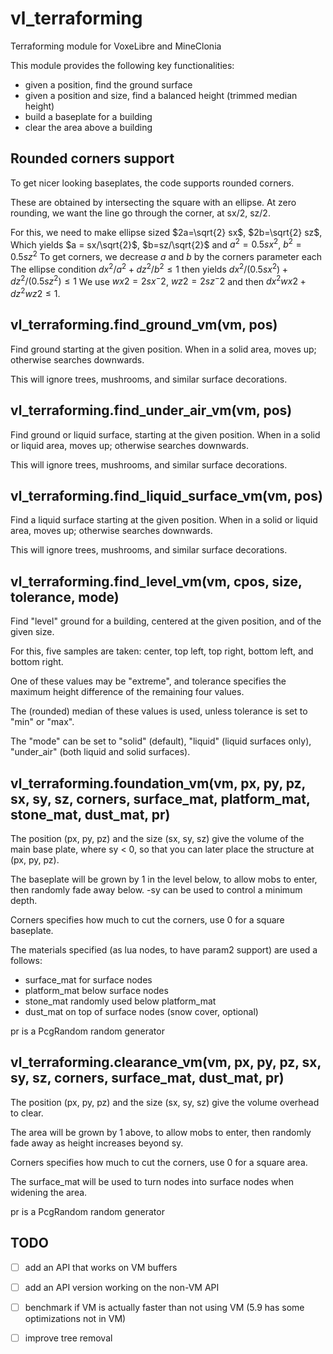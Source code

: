 # vl_terraforming
Terraforming module for VoxeLibre and MineClonia

This module provides the following key functionalities:

- given a position, find the ground surface
- given a position and size, find a balanced height (trimmed median height)
- build a baseplate for a building
- clear the area above a building


## Rounded corners support

To get nicer looking baseplates, the code supports rounded corners.

These are obtained by intersecting the square with an ellipse.
At zero rounding, we want the line go through the corner, at sx/2, sz/2.

For this, we need to make ellipse sized $2a=\sqrt{2} sx$, $2b=\sqrt{2} sz$,
Which yields $a = sx/\sqrt{2}$, $b=sz/\sqrt{2}$ and $a^2=0.5 sx^2$, $b^2=0.5 sz^2$
To get corners, we decrease $a$ and $b$ by the corners parameter each
The ellipse condition $dx^2/a^2+dz^2/b^2 \leq 1$ then yields $dx^2/(0.5 sx^2) + dz^2/(0.5 sz^2) \leq 1$
We use $wx2=2 sx^-2$, $wz2=2 sz^-2$ and then $dx^2 wx2 + dz^2 wz2 \leq 1$.


## vl_terraforming.find_ground_vm(vm, pos)

Find ground starting at the given position. When in a solid area, moves up; otherwise searches downwards.

This will ignore trees, mushrooms, and similar surface decorations.


## vl_terraforming.find_under_air_vm(vm, pos)

Find ground or liquid surface, starting at the given position. When in a solid or liquid area, moves up; otherwise searches downwards.

This will ignore trees, mushrooms, and similar surface decorations.


## vl_terraforming.find_liquid_surface_vm(vm, pos)

Find a liquid surface starting at the given position. When in a solid or liquid area, moves up; otherwise searches downwards.

This will ignore trees, mushrooms, and similar surface decorations.



## vl_terraforming.find_level_vm(vm, cpos, size, tolerance, mode)

Find "level" ground for a building, centered at the given position, and of the given size.

For this, five samples are taken: center, top left, top right, bottom left, and bottom right.

One of these values may be "extreme", and tolerance specifies the maximum height difference of the remaining four values.

The (rounded) median of these values is used, unless tolerance is set to "min" or "max".

The "mode" can be set to "solid" (default), "liquid" (liquid surfaces only), "under_air" (both liquid and solid surfaces).


## vl_terraforming.foundation_vm(vm, px, py, pz, sx, sy, sz, corners, surface_mat, platform_mat, stone_mat, dust_mat, pr)

The position (px, py, pz) and the size (sx, sy, sz) give the volume of the main base plate,
where sy < 0, so that you can later place the structure at (px, py, pz).

The baseplate will be grown by 1 in the level below, to allow mobs to enter, then randomly fade away below.
-sy can be used to control a minimum depth.

Corners specifies how much to cut the corners, use 0 for a square baseplate.

The materials specified (as lua nodes, to have param2 support) are used a follows:

- surface_mat for surface nodes
- platform_mat below surface nodes
- stone_mat randomly used below platform_mat
- dust_mat on top of surface nodes (snow cover, optional)

pr is a PcgRandom random generator


## vl_terraforming.clearance_vm(vm, px, py, pz, sx, sy, sz, corners, surface_mat, dust_mat, pr)

The position (px, py, pz) and the size (sx, sy, sz) give the volume overhead to clear.

The area will be grown by 1 above, to allow mobs to enter, then randomly fade away as height increases beyond sy.

Corners specifies how much to cut the corners, use 0 for a square area.

The surface_mat will be used to turn nodes into surface nodes when widening the area.

pr is a PcgRandom random generator

## TODO

- [ ] add an API that works on VM buffers
- [ ] add an API version working on the non-VM API
- [ ] benchmark if VM is actually faster than not using VM (5.9 has some optimizations not in VM)
- [ ] improve tree removal

